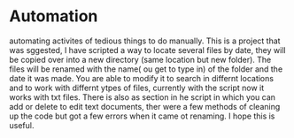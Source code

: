# Automation
automating activites of tedious things to do manually.
This is a project that was sggested, I have scripted a way to locate several files by date, they will be copied over into a new directory (same location but new folder).
The files will be renamed with the name( ou get to type in) of the folder and the date it was made.
You are able to modify it to search in differnt locations and to work with differnt ytpes of files, currently with the script now it works with txt files. 
There is also as section in he script in which you can add or delete to edit text documents, ther were a few methods of cleaning up the code but got a few errors when it came ot renaming. I hope this is useful.
